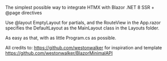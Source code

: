 The simplest possible way to integrate HTMX with Blazor .NET 8 SSR + @page directives

Use @layout EmptyLayout for partials, and the RouteView in the App.razor specifies the DefaultLayout as the MainLayout class in the Layouts folder.

As easy as that, with as little Program.cs as possible.

All credits to: https://github.com/westonwalker for inspiration and template https://github.com/westonwalker/BlazorMinimalAPI
